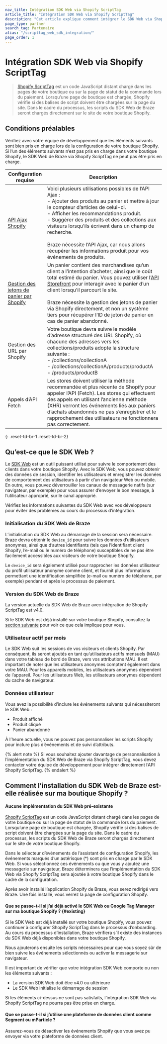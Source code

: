 ```yaml
---
nav_title: Intégration SDK Web via Shopify ScriptTag
article_title: "Intégration SDK Web via Shopify ScriptTag"
description: "Cet article explique comment intégrer le SDK Web via Shopify ScriptTag.  "
page_type: partner
search_tag: Partenaire
alias: "/scripttag_web_sdk_integration/"
page_order: 1
---
```


# Intégration SDK Web via Shopify ScriptTag

> [Shopify ScriptTag](https://shopify.dev/api/admin-rest/2021-10/resources/scripttag#top) est un code JavaScript distant chargé dans les pages de votre boutique ou sur la page de statut de la commande lors du paiement. Lorsqu’une page de boutique est chargée, Shopify vérifie si des balises de script doivent être chargées sur la page du site. Dans le cadre du processus, les scripts du SDK Web de Braze seront chargés directement sur le site de votre boutique Shopify.

## Conditions préalables

Vérifiez avec votre équipe de développement que les éléments suivants sont bien pris en charge lors de la configuration de votre boutique Shopify. Si l’un des éléments suivants n’est pas pris en charge dans votre boutique Shopify, le SDK Web de Braze via Shopify ScriptTag ne peut pas être pris en charge.

| Configuration requise | Description |
| ----------- | ----------- |
| [API Ajax Shopify](https://shopify.dev/api/ajax) | Voici plusieurs utilisations possibles de l’API Ajax :<br>- Ajouter des produits au panier et mettre à jour le compteur d’articles de celui-ci.<br>- Afficher les recommandations produit.<br>- Suggérer des produits et des collections aux visiteurs lorsqu’ils écrivent dans un champ de recherche.<br><br>Braze nécessite l’API Ajax, car nous allons récupérer les informations produit pour vos événements de produits. |
| [Gestion des jetons de panier par Shopify](https://shopify.dev/api/examples/cart) | Un panier contient des marchandises qu’un client a l’intention d’acheter, ainsi que le coût total estimé du panier. Vous pouvez utiliser l’[API Storefront](https://shopify.dev/api/storefront) pour interagir avec le panier d’un client lorsqu’il parcourt le site. <br><br>Braze nécessite la gestion des jetons de panier via Shopify directement, et non un système tiers pour récupérer l’ID de jeton de panier en cas de panier abandonné. |
| Gestion des URL par Shopify | Votre boutique devra suivre le modèle d’adresse structuré des URL Shopify, où chacune des adresses vers les collections/produits adopte la structure suivante :<br>- /collections/collectionA<br>- /collections/collectionA/products/productA<br>- /products/productB |
| Appels d’API Fetch | Les stores doivent utiliser la méthode recommandée et plus récente de Shopify pour appeler l’API (Fetch). Les stores qui effectuent des appels en utilisant l’ancienne méthode (XHR) verront les événements liés aux paniers d’achats abandonnés ne pas s’enregistrer et le rapprochement des utilisateurs ne fonctionnera pas correctement. |
{: .reset-td-br-1 .reset-td-br-2}

## Qu’est-ce que le SDK Web ?

Le [SDK Web]({{site.baseurl}}/user_guide/onboarding_with_braze/web_sdk/) est un outil puissant utilisé pour suivre le comportement des clients dans votre boutique Shopify. Avec le SDK Web, vous pouvez obtenir des données de session, identifier les utilisateurs et enregistrer les données de comportement des utilisateurs à partir d’un navigateur Web ou mobile. En outre, vous pouvez déverrouiller les canaux de messagerie natifs (sur navigateur, par exemple) pour vous assurer d’envoyer le bon message, à l’utilisateur approprié, sur le canal approprié.

Vérifiez les informations suivantes du SDK Web avec vos développeurs pour éviter des problèmes au cours du processus d’intégration.

### Initialisation du SDK Web de Braze

L’initialisation du SDK Web au démarrage de la session sera nécessaire. Braze devra obtenir le `device_id` pour suivre les données d’utilisateurs anonymes, ainsi que d’autres identifiants (tels que l’identifiant client Shopify, l’e-mail ou le numéro de téléphone) susceptibles de ne pas être facilement accessibles aux visiteurs de votre boutique Shopify.

Le `device_id` sera également utilisé pour rapprocher les données utilisateur du profil utilisateur anonyme comme client, et fournit plus informations permettant une identification simplifiée (e-mail ou numéro de téléphone, par exemple) pendant et après le processus de paiement.

### Version du SDK Web de Braze

La version actuelle du SDK Web de Braze avec intégration de Shopify ScriptTag est v4.0.

Si le SDK Web est déjà installé sur votre boutique Shopify, consultez la [section suivante](#existing) pour voir ce que cela implique pour vous.

### Utilisateur actif par mois

Le SDK Web suit les sessions de vos visiteurs et clients Shopify. Par conséquent, ils seront ajoutés en tant qu’utilisateurs actifs mensuels (MAU) dans votre tableau de bord de Braze, vers vos attributions MAU. Il est important de noter que les utilisateurs anonymes comptent également dans votre MAU. Pour les appareils mobiles, les utilisateurs anonymes dépendent de l’appareil. Pour les utilisateurs Web, les utilisateurs anonymes dépendent du cache de navigateur. 

### Données utilisateur
Vous avez la possibilité d’inclure les événements suivants qui nécessiteront le SDK Web :
- Produit affiché
- Produit cliqué
- Panier abandonné

À l’heure actuelle, vous ne pouvez pas personnaliser les scripts Shopify pour inclure plus d’événements et de suivi d’attributs.

{% alert note %}
Si vous souhaitez ajouter davantage de personnalisation à l’implémentation du SDK Web de Braze via Shopify ScriptTag, vous devez contacter votre équipe de développement pour intégrer directement l’API Shopify ScriptTag.
{% endalert %}

## Comment l’installation du SDK Web de Braze est-elle réalisée sur ma boutique Shopify ?

#### Aucune implémentation du SDK Web pré-existante

[Shopify ScriptTag](https://shopify.dev/api/admin-rest/2021-10/resources/scripttag#top) est un code JavaScript distant chargé dans les pages de votre boutique ou sur la page de statut de la commande lors du paiement. Lorsqu’une page de boutique est chargée, Shopify vérifie si des balises de script doivent être chargées sur la page du site. Dans le cadre du processus, les scripts du SDK Web de Braze seront chargés directement sur le site de votre boutique Shopify.

Dans le sélecteur d’événements de l’assistant de configuration Shopify, les événements marqués d’un astérisque (&#42;) sont pris en charge par le SDK Web. Si vous sélectionnez ces événements ou que vous y ajoutez une messagerie sur navigateur, Braze déterminera que l’implémentation du SDK Web via Shopify ScriptTag sera ajoutée à votre boutique Shopify dans le cadre de la configuration.

Après avoir installé l’application Shopify de Braze, vous serez redirigé vers Braze. Une fois installé, vous verrez la page de configuration Shopify.

#### Que se passe-t-il si j’ai déjà activé le SDK Web ou Google Tag Manager sur ma boutique Shopify ? {#existing}

Si le SDK Web est déjà installé sur votre boutique Shopify, vous pouvez continuer à configurer Shopify ScriptTag dans le processus d’onboarding. Au cours du processus d’installation, Braze vérifiera s’il existe des instances du SDK Web déjà disponibles dans votre boutique Shopify. 

Nous ajouterons ensuite les scripts nécessaires pour que vous soyez sûr de bien suivre les événements sélectionnés ou activer la messagerie sur navigateur. 

Il est important de vérifier que votre intégration SDK Web comporte ou non les éléments suivants :
- La version SDK Web doit être v4.0 ou ultérieure
- Le SDK Web initialise le démarrage de session

Si les éléments ci-dessus ne sont pas satisfaits, l’intégration SDK Web via Shopify ScriptTag ne pourra pas être prise en charge.

#### Que se passe-t-il si j’utilise une plateforme de données client comme Segment ou mParticle ?

Assurez-vous de désactiver les événements Shopify que vous avez pu envoyer via votre plateforme de données client.

